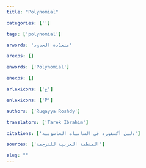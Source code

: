 ```yaml
---
title: "Polynomial"

categories: ['']

tags: ['polynomial']

arwords: 'متعدّدة الحدود'

arexps: []

enwords: ['Polynomial']

enexps: []

arlexicons: ['ع']

enlexicons: ['P']

authors: ['Ruqayya Roshdy']

translators: ['Tarek Ibrahim']

citations: ['دليل أكسفورد في السانيات الحاسوبية']

sources: ['المنظمة العربية للترجمة']

slug: ""
---
```


